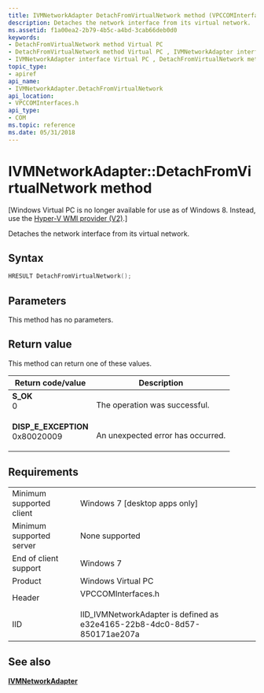 ```yaml
---
title: IVMNetworkAdapter DetachFromVirtualNetwork method (VPCCOMInterfaces.h)
description: Detaches the network interface from its virtual network.
ms.assetid: f1a00ea2-2b79-4b5c-a4bd-3cab66deb0d0
keywords:
- DetachFromVirtualNetwork method Virtual PC
- DetachFromVirtualNetwork method Virtual PC , IVMNetworkAdapter interface
- IVMNetworkAdapter interface Virtual PC , DetachFromVirtualNetwork method
topic_type:
- apiref
api_name:
- IVMNetworkAdapter.DetachFromVirtualNetwork
api_location:
- VPCCOMInterfaces.h
api_type:
- COM
ms.topic: reference
ms.date: 05/31/2018
---
```


# IVMNetworkAdapter::DetachFromVirtualNetwork method

\[Windows Virtual PC is no longer available for use as of Windows 8. Instead, use the [Hyper-V WMI provider (V2)](https://docs.microsoft.com/windows/desktop/HyperV_v2/windows-virtualization-portal).\]

Detaches the network interface from its virtual network.

## Syntax


```C++
HRESULT DetachFromVirtualNetwork();
```



## Parameters

This method has no parameters.

## Return value

This method can return one of these values.



| Return code/value                                                                                                                                                 | Description                                  |
|-------------------------------------------------------------------------------------------------------------------------------------------------------------------|----------------------------------------------|
| <dl> <dt>**S\_OK**</dt> <dt>0</dt> </dl>                       | The operation was successful.<br/>     |
| <dl> <dt>**DISP\_E\_EXCEPTION**</dt> <dt>0x80020009</dt> </dl> | An unexpected error has occurred.<br/> |



 

## Requirements



|                                     |                                                                                               |
|-------------------------------------|-----------------------------------------------------------------------------------------------|
| Minimum supported client<br/> | Windows 7 \[desktop apps only\]<br/>                                                    |
| Minimum supported server<br/> | None supported<br/>                                                                     |
| End of client support<br/>    | Windows 7<br/>                                                                          |
| Product<br/>                  | Windows Virtual PC<br/>                                                                 |
| Header<br/>                   | <dl> <dt>VPCCOMInterfaces.h</dt> </dl> |
| IID<br/>                      | IID\_IVMNetworkAdapter is defined as e32e4165-22b8-4dc0-8d57-850171ae207a<br/>          |



## See also

<dl> <dt>

[**IVMNetworkAdapter**](ivmnetworkadapter.md)
</dt> </dl>

 

 





